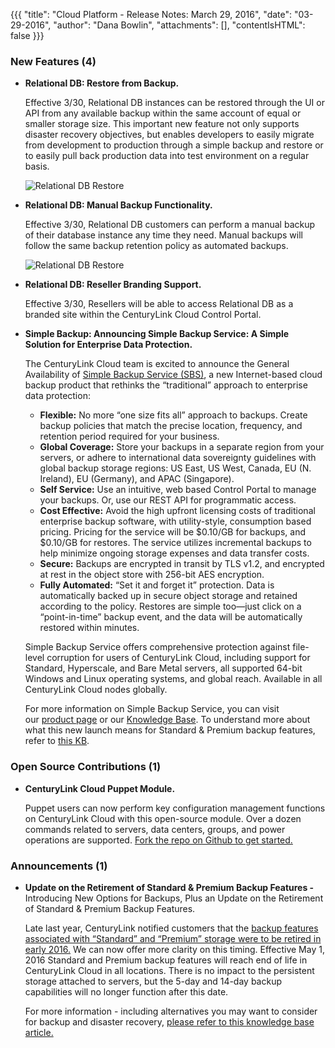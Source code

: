 {{{
"title": "Cloud Platform - Release Notes: March 29, 2016",
"date": "03-29-2016",
"author": "Dana Bowlin",
"attachments": [],
"contentIsHTML": false
}}}
### New Features (4)

* __Relational DB: Restore from Backup.__

  Effective 3/30, Relational DB instances can be restored through the UI or API from any available backup within the same account of equal or smaller storage size.  This important new feature not only supports disaster recovery objectives, but enables developers to easily migrate from development to production through a simple backup and restore or to easily pull back production data into test environment on a regular basis.

  ![Relational DB Restore](../../images/2016-03-29-release-notes-rdbs-restore.png)

* __Relational DB: Manual Backup Functionality.__

  Effective 3/30, Relational DB customers can perform a manual backup of their database instance any time they need.  Manual backups will follow the same backup retention policy as automated backups.

  ![Relational DB Restore](../../images/2016-03-29-release-notes-rdbs-manual-backup.png)

* __Relational DB: Reseller Branding Support.__

  Effective 3/30, Resellers will be able to access Relational DB as a branded site within the CenturyLink Cloud Control Portal.

* __Simple Backup: Announcing Simple Backup Service: A Simple Solution for Enterprise Data Protection.__

	The CenturyLink Cloud team is excited to announce the General Availability of [Simple Backup Service (SBS)](https://www.ctl.io/simple-backup-service/), a new Internet-based cloud backup product that rethinks the “traditional” approach to enterprise data protection:
	- **Flexible:** No more “one size fits all” approach to backups.  Create backup policies that match the precise location, frequency, and retention period required for your business.
	- **Global Coverage:** Store your backups in a separate region from your servers, or adhere to international data sovereignty guidelines with global backup storage regions: US East, US West, Canada, EU (N. Ireland), EU (Germany), and APAC (Singapore).
	- **Self Service:** Use an intuitive, web based Control Portal to manage your backups.  Or, use our REST API for programmatic access.
	- **Cost Effective:** Avoid the high upfront licensing costs of traditional enterprise backup software, with utility-style, consumption based pricing.  Pricing for the service will be $0.10/GB for backups, and $0.10/GB for restores.  The service utilizes incremental backups to help minimize ongoing storage expenses and data transfer costs.
	- **Secure:** Backups are encrypted in transit by TLS v1.2, and encrypted at rest in the object store with 256-bit AES encryption.
	- **Fully Automated:** “Set it and forget it” protection. Data is automatically backed up in secure object storage and retained according to the policy. Restores are simple too—just click on a “point-in-time” backup event, and the data will be automatically restored within minutes.

	Simple Backup Service offers comprehensive protection against file-level corruption for users of CenturyLink Cloud, including support for Standard, Hyperscale, and Bare Metal servers, all supported 64-bit Windows and Linux operating systems, and global reach. Available in all CenturyLink Cloud nodes globally.

	For more information on Simple Backup Service, you can visit our [product page](https://www.ctl.io/simple-backup-service/) or our [Knowledge Base](https://www.ctl.io/knowledge-base/backup/).  To understand more about what this new launch means for Standard & Premium backup features, refer to [this KB](https://www.ctl.io/knowledge-base/backup/#1).


### Open Source Contributions (1)

* __CenturyLink Cloud Puppet Module.__

	Puppet users can now perform key configuration management functions on CenturyLink Cloud with this open-source module. Over a dozen commands related to servers, data centers, groups, and power operations are supported. [Fork the repo on Github to get started.](https://github.com/CenturyLinkCloud/clc-puppet)

### Announcements (1)

* __Update on the Retirement of Standard & Premium Backup Features -__ Introducing New Options for Backups, Plus an Update on the Retirement of Standard & Premium Backup Features.

 	Late last year, CenturyLink notified customers that the [backup features associated with “Standard” and “Premium” storage were to be retired in early 2016.](https://www.ctl.io/knowledge-base/backup/#1)
	We can now offer more clarity on this timing. Effective May 1, 2016 Standard and Premium backup features will reach end of life in CenturyLink Cloud in all locations. There is no impact to the persistent storage attached to servers, but the 5-day and 14-day backup capabilities will no longer function after this date.

  For more information - including alternatives you may want to consider for backup and disaster recovery, [please refer to this knowledge base article.](https://www.ctl.io/knowledge-base/support/introducing-new-options-for-backups/)
